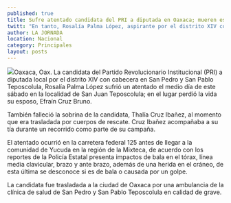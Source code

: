 ```yaml
---
published: true
title: Sufre atentado candidata del PRI a diputada en Oaxaca; mueren esposo y sobrina
twitt: "En tanto, Rosalía Palma López, aspirante por el distrito XIV con cabecera en San Pedro y San Pablo Teposcolula, presenta impactos de bala en tórax, línea media clavicular, brazo y ante brazo, además de una herida en cráneo, dijo la Policía Estatal. El ataque, en la carretera federal 125 en región de la Mixteca"
author: LA JORNADA
location: Nacional
category: Principales
layout: posts
---
```


![](http://i.imgur.com/kGUiFsmm.jpg)Oaxaca, Oax. La candidata del Partido Revolucionario Institucional (PRI) a diputada local por el distrito XIV con cabecera en San Pedro y San Pablo Teposcolula, Rosalía Palma López sufrió un atentado el medio día de este sábado en la localidad de San Juan Teposcolula; en el lugar perdió la vida su esposo, Efraín Cruz Bruno.

 
También falleció la sobrina de la candidata, Thalía Cruz Ibañez, al momento que era trasladada por cuerpos de rescate. Cruz Ibañez acompañaba a su tía durante un recorrido como parte de su campaña.

 
El atentado ocurrió en la carretera federal 125 antes de llegar a la comunidad de Yucuda en la región de la Mixteca, de acuerdo con los reportes de la Policía Estatal presenta impactos de bala en el tórax, línea media clavicular, brazo y ante brazo, además de una herida en el cráneo, de esta última se desconoce si es de bala o causada por un golpe.

La candidata fue trasladada a la ciudad de Oaxaca por una ambulancia de la clínica de salud de San Pedro y San Pablo Teposcolula en calidad de grave.

